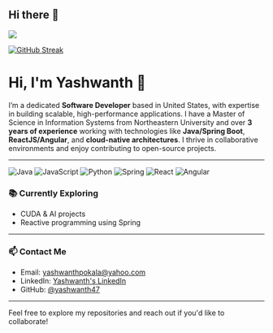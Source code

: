 ## Hi there 👋
![](https://komarev.com/ghpvc/?username=yashwanth170)

[![GitHub Streak](https://streak-stats.demolab.com/?user=yashwanth170)](https://git.io/streak-stats)
# Hi, I'm Yashwanth 👋

I’m a dedicated **Software Developer** based in United States, with expertise in building scalable, high-performance applications. I have a Master of Science in Information Systems from Northeastern University and over **3 years of experience** working with technologies like **Java/Spring Boot**, **ReactJS/Angular**, and **cloud-native architectures**. I thrive in collaborative environments and enjoy contributing to open-source projects.

---

![Java](https://img.shields.io/badge/java-%23ED8B00.svg?style=for-the-badge&logo=openjdk&logoColor=white) ![JavaScript](https://img.shields.io/badge/javascript-%23323330.svg?style=for-the-badge&logo=javascript&logoColor=%23F7DF1E) ![Python](https://img.shields.io/badge/python-3670A0?style=for-the-badge&logo=python&logoColor=ffdd54) 
![Spring](https://img.shields.io/badge/spring-%236DB33F.svg?style=for-the-badge&logo=spring&logoColor=white)  ![React](https://img.shields.io/badge/react-%2320232a.svg?style=for-the-badge&logo=react&logoColor=%2361DAFB) ![Angular](https://img.shields.io/badge/angular-%23DD0031.svg?style=for-the-badge&logo=angular&logoColor=white)  


### 📚 Currently Exploring

- CUDA & AI projects
- Reactive programming using Spring

---

### 📫 Contact Me

- Email: [yashwanthpokala@yahoo.com](mailto:yashwanthpokala@yahoo.com)
- LinkedIn: [Yashwanth's LinkedIn](https://www.linkedin.com/in/yashwanth-yash-pokala-45696b167/)
- GitHub: [@yashwanth47](https://github.com/yashwanth170)

---

Feel free to explore my repositories and reach out if you'd like to collaborate!

